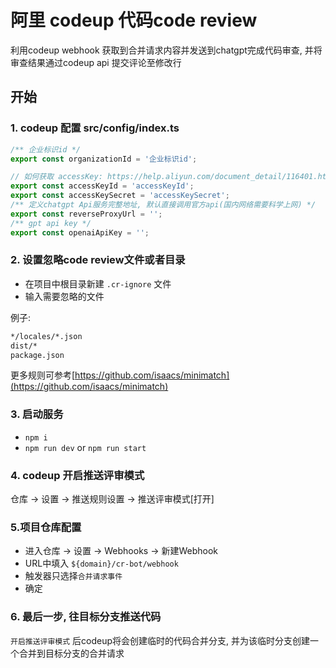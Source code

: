 # 阿里 codeup 代码code review
利用codeup webhook 获取到合并请求内容并发送到chatgpt完成代码审查, 并将审查结果通过codeup api 提交评论至修改行

## 开始
### 1. codeup 配置 src/config/index.ts
``` ts
/** 企业标识id */
export const organizationId = '企业标识id';

// 如何获取 accessKey: https://help.aliyun.com/document_detail/116401.htm?spm=a2c4g.11186623.0.0.1e88445cGkszzk
export const accessKeyId = 'accessKeyId';
export const accessKeySecret = 'accessKeySecret';
/** 定义chatgpt Api服务完整地址, 默认直接调用官方api(国内网络需要科学上网) */
export const reverseProxyUrl = '';
/** gpt api key */
export const openaiApiKey = '';
```

### 2. 设置忽略code review文件或者目录
- 在项目中根目录新建 `.cr-ignore` 文件
- 输入需要忽略的文件

例子:
```txt
*/locales/*.json
dist/*
package.json
```
更多规则可参考[https://github.com/isaacs/minimatch](https://github.com/isaacs/minimatch)

### 3. 启动服务
- `npm i`
- `npm run dev` or `npm run start`

### 4. codeup 开启推送评审模式

仓库 -> 设置 -> 推送规则设置 -> 推送评审模式[打开]

### 5.项目仓库配置
- 进入仓库 -> 设置 -> Webhooks -> 新建Webhook
- URL中填入 `${domain}/cr-bot/webhook`
- 触发器只选择`合并请求事件`
- 确定

### 6. 最后一步, 往目标分支推送代码
`开启推送评审模式` 后codeup将会创建临时的代码合并分支, 并为该临时分支创建一个合并到目标分支的合并请求
